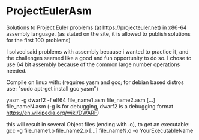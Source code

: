 # ProjectEulerAsm
Solutions to Project Euler problems (at https://projecteuler.net) in x86-64 assembly language. (as stated on the site, it is allowed to publish solutions for the first 100 problems)

I solved said problems with assembly because i wanted to practice it, and the challenges seemed like a good and fun opportunity to do so.
I chose to use 64 bit assembly because of the common large number operations needed.

Compile on linux with: (requires yasm and gcc; for debian based distros use: "sudo apt-get install gcc yasm")

yasm -g dwarf2 -f elf64 file_name1.asm file_name2.asm [...] file_nameN.asm
(-g is for debugging, dwarf2 is a debugging format https://en.wikipedia.org/wiki/DWARF)

this will result in several Object files (ending with .o), to get an executable:
gcc -g file_name1.o file_name2.o [...] file_nameN.o -o YourExecutableName

